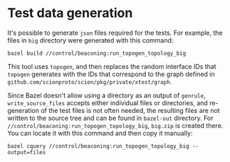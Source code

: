 # Test data generation

It's possible to generate `json` files required for the tests.
For example, the files in `big` directory were generated with this command:
```shell
bazel build //control/beaconing:run_topogen_topology_big
```

This tool uses `topogen`, and then replaces the random interface IDs
that `topogen` generates with the IDs that correspond to the graph defined in
`github.com/scionproto/scion/pkg/private/xtest/graph`.

Since Bazel doesn't allow using a directory as an output of `genrule`,
`write_source_files` accepts either individual files or directories, and
re-generation of the test files is not often needed, the resulting files
are not written to the source tree and can be found in `bazel-out` directory.
For `//control/beaconing:run_topogen_topology_big`, `big.zip` is created there.
You can locate it with this command and then copy it manually:
```shell
bazel cquery //control/beaconing:run_topogen_topology_big --output=files
```
